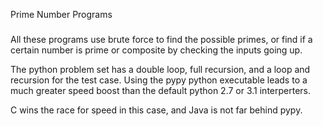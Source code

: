 Prime Number Programs
#####

All these programs use brute force to find the possible primes, or find
if a certain number is prime or composite by checking the inputs going
up.

The python problem set has a double loop, full recursion, and a loop and
recursion for the test case. Using the pypy python executable leads to a
much greater speed boost than the default python 2.7 or 3.1
interperters.

C wins the race for speed in this case, and Java is not far behind pypy.

